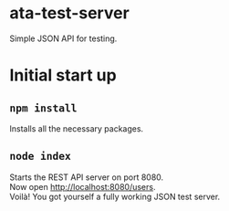 # ata-test-server
Simple JSON API for testing.

# Initial start up

## `npm install`

Installs all the necessary packages.

## `node index`

Starts the REST API server on port 8080.\
Now open [http://localhost:8080/users](http://localhost:8080/users).\
Voilà! You got yourself a fully working JSON test server.
